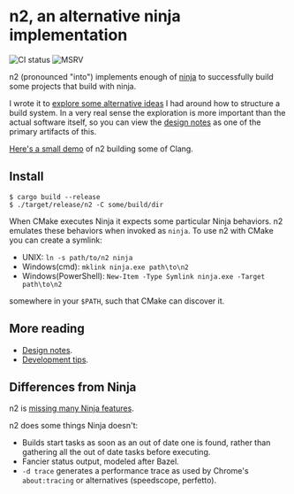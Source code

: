 # n2, an alternative ninja implementation

![CI status](https://github.com/evmar/n2/actions/workflows/ci.yml/badge.svg)
![MSRV](https://img.shields.io/badge/msrv-1.59.0-red)

n2 (pronounced "into") implements enough of [ninja](https://ninja-build.org/) to
successfully build some projects that build with ninja.

I wrote it to
[explore some alternative ideas](http://neugierig.org/software/blog/2022/03/n2.html)
I had around how to structure a build system. In a very real sense the
exploration is more important than the actual software itself, so you can view
the [design notes](doc/design_notes.md) as one of the primary artifacts of this.

[Here's a small demo](https://asciinema.org/a/480446) of n2 building some of
Clang.

## Install

```
$ cargo build --release
$ ./target/release/n2 -C some/build/dir
```

When CMake executes Ninja it expects some particular Ninja behaviors. n2
emulates these behaviors when invoked as `ninja`. To use n2 with CMake you can
create a symlink:

- UNIX: `ln -s path/to/n2 ninja`
- Windows(cmd): `mklink ninja.exe path\to\n2`
- Windows(PowerShell): `New-Item -Type Symlink ninja.exe -Target path\to\n2`

somewhere in your `$PATH`, such that CMake can discover it.

## More reading

- [Design notes](doc/design_notes.md).
- [Development tips](doc/development.md).

## Differences from Ninja

n2 is [missing many Ninja features](doc/missing.md).

n2 does some things Ninja doesn't:

- Builds start tasks as soon as an out of date one is found, rather than
  gathering all the out of date tasks before executing.
- Fancier status output, modeled after Bazel.
- `-d trace` generates a performance trace as used by Chrome's `about:tracing`
  or alternatives (speedscope, perfetto).
